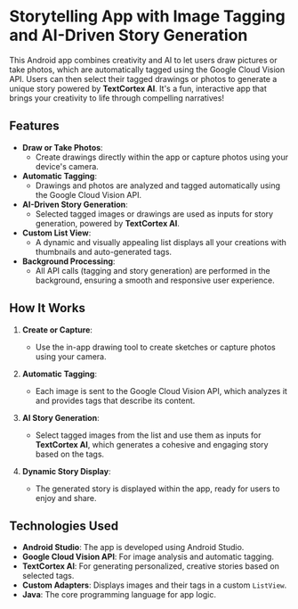# Storytelling App with Image Tagging and AI-Driven Story Generation

This Android app combines creativity and AI to let users draw pictures or take photos, which are automatically tagged using the Google Cloud Vision API. Users can then select their tagged drawings or photos to generate a unique story powered by **TextCortex AI**. It's a fun, interactive app that brings your creativity to life through compelling narratives!

## Features

- **Draw or Take Photos**: 
  - Create drawings directly within the app or capture photos using your device's camera.
- **Automatic Tagging**: 
  - Drawings and photos are analyzed and tagged automatically using the Google Cloud Vision API.
- **AI-Driven Story Generation**: 
  - Selected tagged images or drawings are used as inputs for story generation, powered by **TextCortex AI**.
- **Custom List View**: 
  - A dynamic and visually appealing list displays all your creations with thumbnails and auto-generated tags.
- **Background Processing**: 
  - All API calls (tagging and story generation) are performed in the background, ensuring a smooth and responsive user experience.

## How It Works

1. **Create or Capture**:
   - Use the in-app drawing tool to create sketches or capture photos using your camera.

2. **Automatic Tagging**:
   - Each image is sent to the Google Cloud Vision API, which analyzes it and provides tags that describe its content.

3. **AI Story Generation**:
   - Select tagged images from the list and use them as inputs for **TextCortex AI**, which generates a cohesive and engaging story based on the tags.

4. **Dynamic Story Display**:
   - The generated story is displayed within the app, ready for users to enjoy and share.

## Technologies Used

- **Android Studio**: The app is developed using Android Studio.
- **Google Cloud Vision API**: For image analysis and automatic tagging.
- **TextCortex AI**: For generating personalized, creative stories based on selected tags.
- **Custom Adapters**: Displays images and their tags in a custom `ListView`.
- **Java**: The core programming language for app logic.
